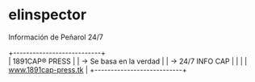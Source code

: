 # elinspector
Información de Peñarol 24/7 

+---------------------------+  
|  1891CAP® PRESS           |
|   → Se basa en la verdad  |
|   → 24/7 INFO CAP         |
|                           |
|  www.1891cap-press.tk     |
+---------------------------+
